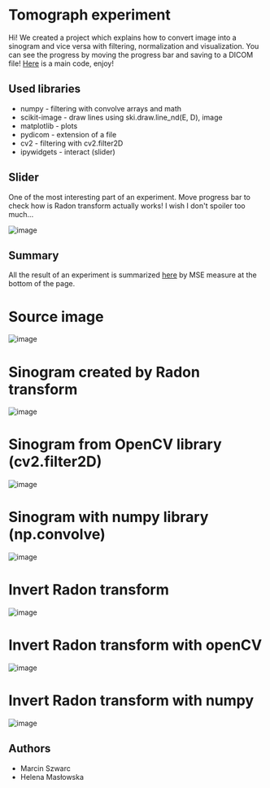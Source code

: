 # Tomograph experiment
Hi! We created a project which explains how to convert image into a sinogram and vice versa with filtering, normalization and visualization. You can see the progress by moving the progress bar and saving to a DICOM file! [Here](https://github.com/HelenaMaslowska/Tomograph/blob/main/tk.ipynb) is a main code, enjoy!

## Used libraries
* numpy - filtering with convolve arrays and math
* scikit-image - draw lines using ski.draw.line_nd(E, D), image
* matplotlib - plots
* pydicom - extension of a file
* cv2 - filtering with cv2.filter2D
* ipywidgets - interact (slider)

## Slider
One of the most interesting part of an experiment. Move progress bar to check how is Radon transform actually works! I wish I don't spoiler too much...

![image](https://user-images.githubusercontent.com/44245185/226763895-f8976e3e-b6df-4909-b566-7bd1bd717af2.png)


## Summary
All the result of an experiment is summarized [here](https://github.com/HelenaMaslowska/Tomograph/blob/main/tk.ipynb) by MSE measure at the bottom of the page.

# Source image
![image](https://user-images.githubusercontent.com/44245185/226759448-4786b3ac-628b-4f64-8e74-3ee2b950f6ad.png)

# Sinogram created by Radon transform
![image](https://user-images.githubusercontent.com/44245185/226759472-b737ae44-05ec-461d-b01b-1260277ec225.png)

# Sinogram from OpenCV library (cv2.filter2D)
![image](https://user-images.githubusercontent.com/44245185/226759608-fe6a36e8-814c-466b-be63-eb3e1015578a.png)

# Sinogram with numpy library (np.convolve)
![image](https://user-images.githubusercontent.com/44245185/226759822-709ed3de-7a8e-4d7c-b594-48049bde4339.png)

# Invert Radon transform
![image](https://user-images.githubusercontent.com/44245185/226759563-e9eb9787-1b00-4267-998e-9979d8dce82c.png)

# Invert Radon transform with openCV
![image](https://user-images.githubusercontent.com/44245185/226759887-cc98e3d9-c145-4667-b033-3da50d54be28.png)

# Invert Radon transform with numpy
![image](https://user-images.githubusercontent.com/44245185/226759960-7621a75d-bddd-4778-aa8b-1e278af22751.png)


## Authors
- Marcin Szwarc
- Helena Masłowska

